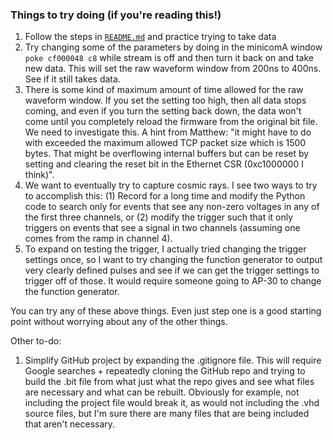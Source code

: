 ### Things to try doing (if you're reading this!)
1. Follow the steps in [`README.md`](../README.md) and practice trying to take data
2. Try changing some of the parameters by doing in the minicomA window `poke cf000048 c8` while stream is off and then turn it back on and take new data. This will set the raw waveform window from 200ns to 400ns. See if it still takes data.
3. There is some kind of maximum amount of time allowed for the raw waveform window. If you set the setting too high, then all data stops coming, and even if you turn the setting back down, the data won't come until you completely reload the firmware from the original bit file. We need to investigate this. A hint from Matthew: "it might have to do with exceeded the maximum allowed TCP packet size which is 1500 bytes.  That might be overflowing internal buffers but can be reset by setting and clearing the reset bit in the Ethernet CSR (0xc1000000 I think)".
4. We want to eventually try to capture cosmic rays. I see two ways to try to accomplish this: (1) Record for a long time and modify the Python code to search only for events that see any non-zero voltages in any of the first three channels, or (2) modify the trigger such that it only triggers on events that see a signal in two channels (assuming one comes from the ramp in channel 4).
5. To expand on testing the trigger, I actually tried changing the trigger settings once, so I want to try changing the function generator to output very clearly defined pulses and see if we can get the trigger settings to trigger off of those. It would require someone going to AP-30 to change the function generator.

You can try any of these above things. Even just step one is a good starting point without worrying about any of the other things. 

Other to-do:

1. Simplify GitHub project by expanding the .gitignore file. This will require Google searches + repeatedly cloning the GitHub repo and trying to build the .bit file from what just what the repo gives and see what files are necessary and what can be rebuilt. Obviously for example, not including the project file would break it, as would not including the .vhd source files, but I'm sure there are many files that are being included that aren't necessary. 
